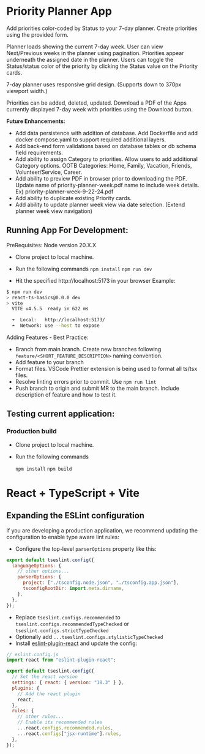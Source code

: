 # Priority Planner App

Add priorities color-coded by Status to your 7-day planner. Create priorities using the provided form.

Planner loads showing the current 7-day week. User can view Next/Previous weeks in the planner using pagination. Priorities appear underneath the assigned date in the planner. Users can toggle the Status/status color of the priority by clicking the Status value on the Priority cards.

7-day planner uses responsive grid design. (Supports down to 370px viewport width.)

Priorities can be added, deleted, updated. Download a PDF of the Apps currently displayed 7-day week with priorities using the Download button.

<b>Future Enhancements:</b>

- Add data persistence with addition of database. Add Dockerfile and add docker compose.yaml to support required additional layers.
- Add back-end form validations based on database tables or db schema field requirements.
- Add ability to assign Category to priorities. Allow users to add additional Category options. OOTB Categories: Home, Family, Vacation, Friends, Volunteer/Service, Career.
- Add ability to preview PDF in browser prior to downloading the PDF. Update name of priority-planner-week.pdf name to include week details. Ex) priority-planner-week-9-22-24.pdf
- Add ability to duplicate existing Priority cards.
- Add ability to update planner week view via date selection. (Extend planner week view navigation)

## Running App For Development:

PreRequisites:
Node version 20.X.X

- Clone project to local machine.

- Run the following commands
  `npm install`
  `npm run dev`
- Hit the specified http://localhost:5173 in your browser
  Example:

```bash
$ npm run dev
> react-ts-basics@0.0.0 dev
> vite
  VITE v4.5.5  ready in 622 ms

  ➜  Local:   http://localhost:5173/
  ➜  Network: use --host to expose
```

Adding Features - Best Practice:

- Branch from main branch. Create new branches following `feature/<SHORT_FEATURE_DESCRIPTION>` naming convention.
- Add feature to your branch
- Format files. VSCode Prettier extension is being used to format all ts/tsx files.
- Resolve linting errors prior to commit. Use `npm run lint`
- Push branch to origin and submit MR to the main branch. Include description of feature and how to test it.

## Testing current application:

### Production build

- Clone project to local machine.
- Run the following commands

  `npm install`
  `npm build`

# React + TypeScript + Vite

## Expanding the ESLint configuration

If you are developing a production application, we recommend updating the configuration to enable type aware lint rules:

- Configure the top-level `parserOptions` property like this:

```js
export default tseslint.config({
  languageOptions: {
    // other options...
    parserOptions: {
      project: ["./tsconfig.node.json", "./tsconfig.app.json"],
      tsconfigRootDir: import.meta.dirname,
    },
  },
});
```

- Replace `tseslint.configs.recommended` to `tseslint.configs.recommendedTypeChecked` or `tseslint.configs.strictTypeChecked`
- Optionally add `...tseslint.configs.stylisticTypeChecked`
- Install [eslint-plugin-react](https://github.com/jsx-eslint/eslint-plugin-react) and update the config:

```js
// eslint.config.js
import react from "eslint-plugin-react";

export default tseslint.config({
  // Set the react version
  settings: { react: { version: "18.3" } },
  plugins: {
    // Add the react plugin
    react,
  },
  rules: {
    // other rules...
    // Enable its recommended rules
    ...react.configs.recommended.rules,
    ...react.configs["jsx-runtime"].rules,
  },
});
```
